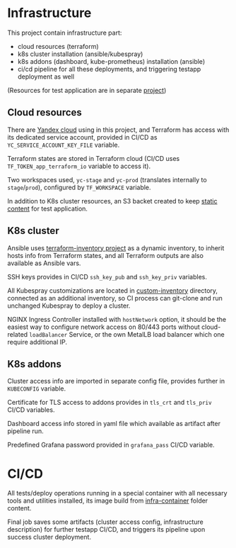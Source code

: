 # Infrastructure

This project contain infrastructure part:
- cloud resources (terraform)
- k8s cluster installation (ansible/kubespray)
- k8s addons (dashboard, kube-prometheus) installation (ansible)
- ci/cd pipeline for all these deployments, and triggering testapp deployment as well

(Resources for test application are in separate [project](https://github.com/Prividen/diploma-testapp))


## Cloud resources
There are [Yandex cloud](https://cloud.yandex.ru) using in this project, and Terraform has access with its dedicated service account, provided in 
CI/CD as `YC_SERVICE_ACCOUNT_KEY_FILE` variable.

Terraform states are stored in Terraform cloud (CI/CD uses `TF_TOKEN_app_terraform_io` variable
to access it).

Two workspaces used, `yc-stage` and `yc-prod` (translates internally to `stage`/`prod`), configured by `TF_WORKSPACE` variable.

In addition to K8s cluster resources, an S3 backet created to keep [static content](cat.jpg) for test application.

## K8s cluster
Ansible uses [terraform-inventory project](https://github.com/adammck/terraform-inventory) as a dynamic inventory, to 
inherit hosts info from Terraform states, and all Terraform outputs are also available as Ansible vars.

SSH keys provides in CI/CD `ssh_key_pub` and `ssh_key_priv` variables.

All Kubespray customizations are located in [custom-inventory](custom-inventory) directory, connected as an additional inventory,
so CI process can git-clone and run unchanged Kubespray to deploy a cluster. 

NGINX Ingress Controller installed with `hostNetwork` option, it should be the easiest way to configure network access on 
80/443 ports without cloud-related `loadBalancer` Service, or the own MetalLB load balancer which one require additional IP.

## K8s addons
Cluster access info are imported in separate config file, provides further in `KUBECONFIG` variable.

Certificate for TLS access to addons provides in `tls_crt` and `tls_priv` CI/CD variables.

Dashboard access info stored in yaml file which available as artifact after pipeline run.

Predefined Grafana password provided in `grafana_pass` CI/CD variable.


# CI/CD
All tests/deploy operations running in a special container with all necessary tools and utilities installed, 
its image build from [infra-container](infra-container) folder content.

Final job saves some artifacts (cluster access config, infrastructure description) for further testapp CI/CD, and 
triggers its pipeline upon success cluster deployment. 
